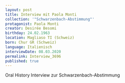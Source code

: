 ```yaml
---
layout: post
title: Interview mit Paola Monti
collection: '"Schwarzenbach-Abstimmung"'
protagonist: Paola Monti
creator: Desirée Besomi
birthday: 24.02.1963
location: Magliaso TI (Schweiz)
born: Chur GR (Schweiz)
language: Italienisch
interviewDate: 08.03.2020
permalink: Interview_3696
published: true
---
```

Oral History Interview zur Schwarzenbach-Abstimmung